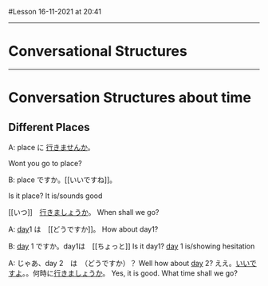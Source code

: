 #Lesson 
16-11-2021 at 20:41

---
# Conversational Structures
---


# Conversation Structures about time 

## Different Places 

A: place に [行きませんか](行きます.md)。

Wont you go to place?

B: place ですか。[[いいですね]]。


Is it place? It is/sounds good

[[いつ]]　[行きましょうか](行きます.md)。
When shall we go?

A: [day](Days%20Of%20The%20Week%20&%20Time%20Vocab.md)1 は　[[どうですか]]。
How about day1?

B:  [day](Days%20Of%20The%20Week%20&%20Time%20Vocab.md) 1 ですか。day1は　[[ちょっと]]
Is it day1? [day](Days%20Of%20The%20Week%20&%20Time%20Vocab.md) 1 is/showing hesitation

A: じゃあ、day 2　は　（どうですか）？
Well how about [day](Days%20Of%20The%20Week%20&%20Time%20Vocab.md) 2?
ええ。[いいですよ](いいですね.md)。。何時に[行きましょうか](行きます.md)。
Yes, it is good. What time shall we go?